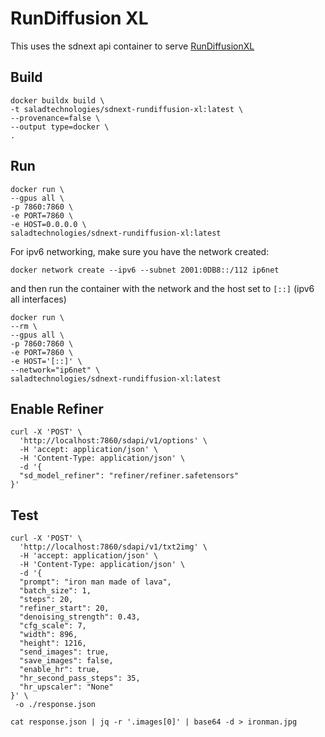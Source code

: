 # RunDiffusion XL
This uses the sdnext api container to serve [RunDiffusionXL](https://civitai.com/models/120964/rundiffusion-xl)

## Build

```shell
docker buildx build \
-t saladtechnologies/sdnext-rundiffusion-xl:latest \
--provenance=false \
--output type=docker \
.
```

## Run

```shell
docker run \
--gpus all \
-p 7860:7860 \
-e PORT=7860 \
-e HOST=0.0.0.0 \
saladtechnologies/sdnext-rundiffusion-xl:latest
```

For ipv6 networking, make sure you have the network created:
```shell
docker network create --ipv6 --subnet 2001:0DB8::/112 ip6net
```

and then run the container with the network and the host set to `[::]` (ipv6 all interfaces)
```shell
docker run \
--rm \
--gpus all \
-p 7860:7860 \
-e PORT=7860 \
-e HOST='[::]' \
--network="ip6net" \
saladtechnologies/sdnext-rundiffusion-xl:latest
```

## Enable Refiner

```shell
curl -X 'POST' \
  'http://localhost:7860/sdapi/v1/options' \
  -H 'accept: application/json' \
  -H 'Content-Type: application/json' \
  -d '{
  "sd_model_refiner": "refiner/refiner.safetensors"
}'
```

## Test

```shell
curl -X 'POST' \
  'http://localhost:7860/sdapi/v1/txt2img' \
  -H 'accept: application/json' \
  -H 'Content-Type: application/json' \
  -d '{
  "prompt": "iron man made of lava",
  "batch_size": 1,
  "steps": 20,
  "refiner_start": 20,
  "denoising_strength": 0.43,
  "cfg_scale": 7,
  "width": 896,
  "height": 1216,
  "send_images": true,
  "save_images": false,
  "enable_hr": true,
  "hr_second_pass_steps": 35,
  "hr_upscaler": "None"
}' \
 -o ./response.json
```

```shell
cat response.json | jq -r '.images[0]' | base64 -d > ironman.jpg
```